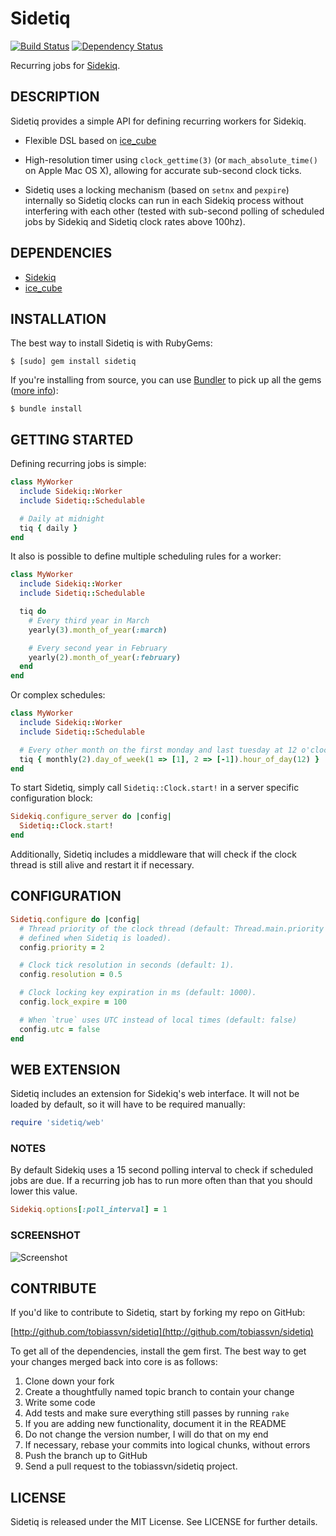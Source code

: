 Sidetiq
=======

[![Build Status](https://travis-ci.org/tobiassvn/sidetiq.png)](https://travis-ci.org/tobiassvn/sidetiq)
[![Dependency Status](https://gemnasium.com/tobiassvn/sidetiq.png)](https://gemnasium.com/tobiassvn/sidetiq)

Recurring jobs for [Sidekiq](http://mperham.github.com/sidekiq/).

## DESCRIPTION

Sidetiq provides a simple API for defining recurring workers for Sidekiq.

- Flexible DSL based on [ice_cube](http://seejohnrun.github.com/ice_cube/)

- High-resolution timer using `clock_gettime(3)` (or `mach_absolute_time()` on
  Apple Mac OS X), allowing for accurate sub-second clock ticks.

- Sidetiq uses a locking mechanism (based on `setnx` and `pexpire`) internally
  so Sidetiq clocks can run in each Sidekiq process without interfering with
  each other (tested with sub-second polling of scheduled jobs by Sidekiq and
  Sidetiq clock rates above 100hz).

## DEPENDENCIES

- [Sidekiq](http://mperham.github.com/sidekiq/)
- [ice_cube](http://seejohnrun.github.com/ice_cube/)

## INSTALLATION

The best way to install Sidetiq is with RubyGems:

    $ [sudo] gem install sidetiq

If you're installing from source, you can use [Bundler](http://gembundler.com/)
to pick up all the gems ([more info](http://gembundler.com/bundle_install.html)):

    $ bundle install

## GETTING STARTED

Defining recurring jobs is simple:

```ruby
class MyWorker
  include Sidekiq::Worker
  include Sidetiq::Schedulable

  # Daily at midnight
  tiq { daily }
end
```

It also is possible to define multiple scheduling rules for a worker:

```ruby
class MyWorker
  include Sidekiq::Worker
  include Sidetiq::Schedulable

  tiq do
    # Every third year in March
    yearly(3).month_of_year(:march)

    # Every second year in February
    yearly(2).month_of_year(:february)
  end
end
```

Or complex schedules:

```ruby
class MyWorker
  include Sidekiq::Worker
  include Sidetiq::Schedulable

  # Every other month on the first monday and last tuesday at 12 o'clock.
  tiq { monthly(2).day_of_week(1 => [1], 2 => [-1]).hour_of_day(12) }
end
```

To start Sidetiq, simply call `Sidetiq::Clock.start!` in a server specific
configuration block:

```ruby
Sidekiq.configure_server do |config|
  Sidetiq::Clock.start!
end
```

Additionally, Sidetiq includes a middleware that will check if the clock
thread is still alive and restart it if necessary.

## CONFIGURATION

```ruby
Sidetiq.configure do |config|
  # Thread priority of the clock thread (default: Thread.main.priority as
  # defined when Sidetiq is loaded).
  config.priority = 2

  # Clock tick resolution in seconds (default: 1).
  config.resolution = 0.5

  # Clock locking key expiration in ms (default: 1000).
  config.lock_expire = 100

  # When `true` uses UTC instead of local times (default: false)
  config.utc = false
end
```

## WEB EXTENSION

Sidetiq includes an extension for Sidekiq's web interface. It will not be
loaded by default, so it will have to be required manually:

```ruby
require 'sidetiq/web'
```

### NOTES

By default Sidekiq uses a 15 second polling interval to check if scheduled
jobs are due. If a recurring job has to run more often than that you should
lower this value.

```ruby
Sidekiq.options[:poll_interval] = 1
```

### SCREENSHOT

![Screenshot](http://f.cl.ly/items/1P2u1v091F3V1n381g2I/Screen%20Shot%202013-02-01%20at%2012.16.17.png)

## CONTRIBUTE

If you'd like to contribute to Sidetiq, start by forking my repo on GitHub:

[http://github.com/tobiassvn/sidetiq](http://github.com/tobiassvn/sidetiq)

To get all of the dependencies, install the gem first. The best way to get
your changes merged back into core is as follows:

1. Clone down your fork
1. Create a thoughtfully named topic branch to contain your change
1. Write some code
1. Add tests and make sure everything still passes by running `rake`
1. If you are adding new functionality, document it in the README
1. Do not change the version number, I will do that on my end
1. If necessary, rebase your commits into logical chunks, without errors
1. Push the branch up to GitHub
1. Send a pull request to the tobiassvn/sidetiq project.

## LICENSE

Sidetiq is released under the MIT License. See LICENSE for further details.
